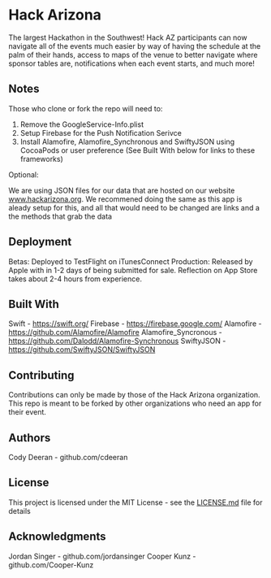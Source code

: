 # Hack Arizona
The largest Hackathon in the Southwest! 
Hack AZ participants can now navigate all of the events much easier by way of having the schedule at the palm of their hands, access to maps of the venue to better navigate where sponsor tables are, notifications when each event starts, and much more!

## Notes

Those who clone or fork the repo will need to: 
1. Remove the GoogleService-Info.plist
2. Setup Firebase for the Push Notification Serivce
3. Install Alamofire, Alamofire_Synchronous and SwiftyJSON using CocoaPods or user preference (See Built With below for links to these frameworks)

Optional:

We are using JSON files for our data that are hosted on our website www.hackarizona.org. 
We recommened doing the same as this app is aleady setup for this, and all that would need to be changed are links and a the methods that grab the data

## Deployment
Betas: Deployed to TestFlight on iTunesConnect
Production: Released by Apple with in 1-2 days of being submitted for sale. Reflection on App Store takes about 2-4 hours from experience.

## Built With
Swift - https://swift.org/
Firebase - https://firebase.google.com/
Alamofire - https://github.com/Alamofire/Alamofire
Alamofire_Syncronous - https://github.com/Dalodd/Alamofire-Synchronous
SwiftyJSON - https://github.com/SwiftyJSON/SwiftyJSON

## Contributing

Contributions can only be made by those of the Hack Arizona organization. 
This repo is meant to be forked by other organizations who need an app for their event.

## Authors

Cody Deeran - github.com/cdeeran

## License

This project is licensed under the MIT License - see the [LICENSE.md](LICENSE.md) file for details

## Acknowledgments
Jordan Singer - github.com/jordansinger
Cooper Kunz - github.com/Cooper-Kunz
